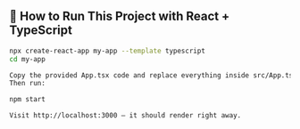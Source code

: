 ## 🚀 How to Run This Project with React + TypeScript

```bash
npx create-react-app my-app --template typescript
cd my-app

Copy the provided App.tsx code and replace everything inside src/App.tsx.
Then run:

npm start

Visit http://localhost:3000 — it should render right away.